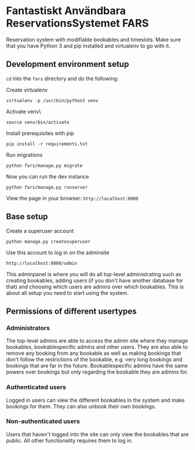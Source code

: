 # Fantastiskt Användbara ReservationsSystemet FARS

Reservation system with modifiable bookables and timeslots.
Make sure that you have Python 3 and pip installed and virtualenv to go with it.

## Development environment setup

`cd` into the `fars` directory and do the following:

Create virtualenv
```
virtualenv -p /usr/bin/python3 venv
```
Activate venv\
```
source venv/bin/activate
```
Install prerequisites with pip
```
pip install -r requirements.txt
```
Run migrations
```
python fars/manage.py migrate
```

Now you can run the dev instance
```
python fars/manage.py runserver
```
View the page in your browser: ```http://localhost:8000```

## Base setup

Create a superuser account
```
python manage.py createsuperuser
```
Use this account to log in on the adminsite
```
http://localhost:8000/admin
```
This adminpanel is where you will do all top-level administrating such as creating bookables, adding users (if you don't have another database for that) and choosing which users are admins over which bookables. This is about all setup you need to start using the system.

## Permissions of different usertypes

### Administrators

The top-level admins are able to access the admin site where they manage bookables, bookablespecific admins and other users. They are also able to remove any booking from any bookable as well as making bookings that don't follow the restrictions of the bookable, e.g. very long bookings and bookings that are far in the future. Bookablespecific admins have the same powers over bookings but only regarding the bookable they are admins for.

### Authenticated users

Logged in users can view the different bookables in the system and make bookings for them. They can also unbook their own bookings.

### Non-authenticated users

Users that haven't logged into the site can only view the bookables that are public. All other functionality requires them to log in.

